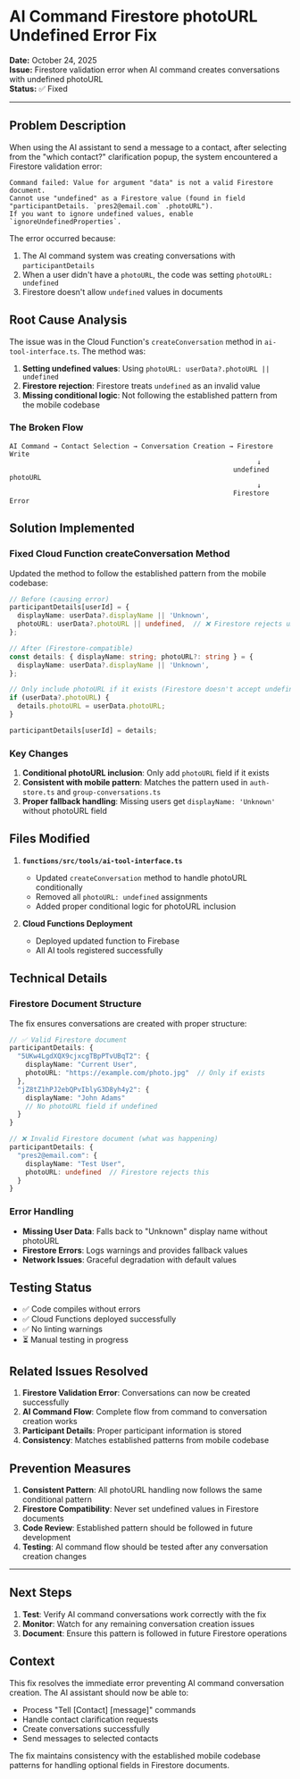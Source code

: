 # AI Command Firestore photoURL Undefined Error Fix

**Date:** October 24, 2025  
**Issue:** Firestore validation error when AI command creates conversations with undefined photoURL  
**Status:** ✅ Fixed

---

## Problem Description

When using the AI assistant to send a message to a contact, after selecting from the "which contact?" clarification popup, the system encountered a Firestore validation error:

```
Command failed: Value for argument "data" is not a valid Firestore document. 
Cannot use "undefined" as a Firestore value (found in field "participantDetails. `pres2@email.com` .photoURL"). 
If you want to ignore undefined values, enable `ignoreUndefinedProperties`.
```

The error occurred because:
1. The AI command system was creating conversations with `participantDetails`
2. When a user didn't have a `photoURL`, the code was setting `photoURL: undefined`
3. Firestore doesn't allow `undefined` values in documents

## Root Cause Analysis

The issue was in the Cloud Function's `createConversation` method in `ai-tool-interface.ts`. The method was:

1. **Setting undefined values**: Using `photoURL: userData?.photoURL || undefined`
2. **Firestore rejection**: Firestore treats `undefined` as an invalid value
3. **Missing conditional logic**: Not following the established pattern from the mobile codebase

### The Broken Flow

```
AI Command → Contact Selection → Conversation Creation → Firestore Write
                                                              ↓
                                                        undefined photoURL
                                                              ↓
                                                        Firestore Error
```

## Solution Implemented

### Fixed Cloud Function createConversation Method

Updated the method to follow the established pattern from the mobile codebase:

```typescript
// Before (causing error)
participantDetails[userId] = {
  displayName: userData?.displayName || 'Unknown',
  photoURL: userData?.photoURL || undefined,  // ❌ Firestore rejects undefined
};

// After (Firestore-compatible)
const details: { displayName: string; photoURL?: string } = {
  displayName: userData?.displayName || 'Unknown',
};

// Only include photoURL if it exists (Firestore doesn't accept undefined)
if (userData?.photoURL) {
  details.photoURL = userData.photoURL;
}

participantDetails[userId] = details;
```

### Key Changes

1. **Conditional photoURL inclusion**: Only add `photoURL` field if it exists
2. **Consistent with mobile pattern**: Matches the pattern used in `auth-store.ts` and `group-conversations.ts`
3. **Proper fallback handling**: Missing users get `displayName: 'Unknown'` without photoURL field

## Files Modified

1. **`functions/src/tools/ai-tool-interface.ts`**
   - Updated `createConversation` method to handle photoURL conditionally
   - Removed all `photoURL: undefined` assignments
   - Added proper conditional logic for photoURL inclusion

2. **Cloud Functions Deployment**
   - Deployed updated function to Firebase
   - All AI tools registered successfully

## Technical Details

### Firestore Document Structure

The fix ensures conversations are created with proper structure:

```typescript
// ✅ Valid Firestore document
participantDetails: {
  "5UKw4LgdXQX9cjxcgTBpPTvUBqT2": {
    displayName: "Current User",
    photoURL: "https://example.com/photo.jpg"  // Only if exists
  },
  "jZ8tZ1hPJ2ebQPvIblyG3D8yh4y2": {
    displayName: "John Adams"
    // No photoURL field if undefined
  }
}

// ❌ Invalid Firestore document (what was happening)
participantDetails: {
  "pres2@email.com": {
    displayName: "Test User",
    photoURL: undefined  // Firestore rejects this
  }
}
```

### Error Handling

- **Missing User Data**: Falls back to "Unknown" display name without photoURL
- **Firestore Errors**: Logs warnings and provides fallback values
- **Network Issues**: Graceful degradation with default values

## Testing Status

- ✅ Code compiles without errors
- ✅ Cloud Functions deployed successfully
- ✅ No linting warnings
- ⏳ Manual testing in progress

## Related Issues Resolved

1. **Firestore Validation Error**: Conversations can now be created successfully
2. **AI Command Flow**: Complete flow from command to conversation creation works
3. **Participant Details**: Proper participant information is stored
4. **Consistency**: Matches established patterns from mobile codebase

## Prevention Measures

1. **Consistent Pattern**: All photoURL handling now follows the same conditional pattern
2. **Firestore Compatibility**: Never set undefined values in Firestore documents
3. **Code Review**: Established pattern should be followed in future development
4. **Testing**: AI command flow should be tested after any conversation creation changes

---

## Next Steps

1. **Test**: Verify AI command conversations work correctly with the fix
2. **Monitor**: Watch for any remaining conversation creation issues
3. **Document**: Ensure this pattern is followed in future Firestore operations

## Context

This fix resolves the immediate error preventing AI command conversation creation. The AI assistant should now be able to:

- Process "Tell [Contact] [message]" commands
- Handle contact clarification requests
- Create conversations successfully
- Send messages to selected contacts

The fix maintains consistency with the established mobile codebase patterns for handling optional fields in Firestore documents.
